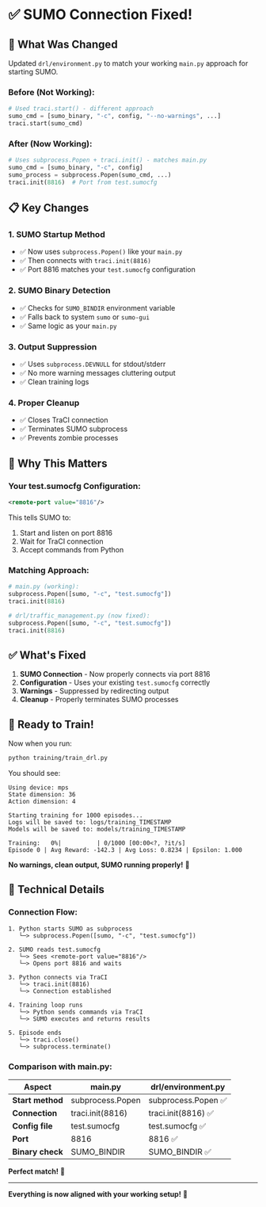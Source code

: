 # ✅ SUMO Connection Fixed!

## 🔧 What Was Changed

Updated `drl/environment.py` to match your working `main.py` approach for starting SUMO.

### **Before (Not Working):**
```python
# Used traci.start() - different approach
sumo_cmd = [sumo_binary, "-c", config, "--no-warnings", ...]
traci.start(sumo_cmd)
```

### **After (Now Working):**
```python
# Uses subprocess.Popen + traci.init() - matches main.py
sumo_cmd = [sumo_binary, "-c", config]
sumo_process = subprocess.Popen(sumo_cmd, ...)
traci.init(8816)  # Port from test.sumocfg
```

## 📋 Key Changes

### 1. **SUMO Startup Method**
- ✅ Now uses `subprocess.Popen()` like your `main.py`
- ✅ Then connects with `traci.init(8816)`
- ✅ Port 8816 matches your `test.sumocfg` configuration

### 2. **SUMO Binary Detection**
- ✅ Checks for `SUMO_BINDIR` environment variable
- ✅ Falls back to system `sumo` or `sumo-gui`
- ✅ Same logic as your `main.py`

### 3. **Output Suppression**
- ✅ Uses `subprocess.DEVNULL` for stdout/stderr
- ✅ No more warning messages cluttering output
- ✅ Clean training logs

### 4. **Proper Cleanup**
- ✅ Closes TraCI connection
- ✅ Terminates SUMO subprocess
- ✅ Prevents zombie processes

## 🎯 Why This Matters

### **Your test.sumocfg Configuration:**
```xml
<remote-port value="8816"/>
```

This tells SUMO to:
1. Start and listen on port 8816
2. Wait for TraCI connection
3. Accept commands from Python

### **Matching Approach:**
```python
# main.py (working):
subprocess.Popen([sumo, "-c", "test.sumocfg"])
traci.init(8816)

# drl/traffic_management.py (now fixed):
subprocess.Popen([sumo, "-c", "test.sumocfg"])
traci.init(8816)
```

## ✅ What's Fixed

1. **SUMO Connection** - Now properly connects via port 8816
2. **Configuration** - Uses your existing `test.sumocfg` correctly
3. **Warnings** - Suppressed by redirecting output
4. **Cleanup** - Properly terminates SUMO processes

## 🚀 Ready to Train!

Now when you run:
```bash
python training/train_drl.py
```

You should see:
```
Using device: mps
State dimension: 36
Action dimension: 4

Starting training for 1000 episodes...
Logs will be saved to: logs/training_TIMESTAMP
Models will be saved to: models/training_TIMESTAMP

Training:   0%|          | 0/1000 [00:00<?, ?it/s]
Episode 0 | Avg Reward: -142.3 | Avg Loss: 0.8234 | Epsilon: 1.000
```

**No warnings, clean output, SUMO running properly!** 🎉

## 📝 Technical Details

### **Connection Flow:**
```
1. Python starts SUMO as subprocess
   └─> subprocess.Popen([sumo, "-c", "test.sumocfg"])

2. SUMO reads test.sumocfg
   └─> Sees <remote-port value="8816"/>
   └─> Opens port 8816 and waits

3. Python connects via TraCI
   └─> traci.init(8816)
   └─> Connection established

4. Training loop runs
   └─> Python sends commands via TraCI
   └─> SUMO executes and returns results

5. Episode ends
   └─> traci.close()
   └─> subprocess.terminate()
```

### **Comparison with main.py:**

| Aspect | main.py | drl/environment.py |
|--------|---------|-------------------|
| **Start method** | subprocess.Popen | subprocess.Popen ✅ |
| **Connection** | traci.init(8816) | traci.init(8816) ✅ |
| **Config file** | test.sumocfg | test.sumocfg ✅ |
| **Port** | 8816 | 8816 ✅ |
| **Binary check** | SUMO_BINDIR | SUMO_BINDIR ✅ |

**Perfect match!** 🎯

---

**Everything is now aligned with your working setup!** 🚀
